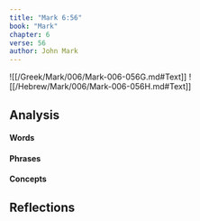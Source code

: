```yaml
---
title: "Mark 6:56"
book: "Mark"
chapter: 6
verse: 56
author: John Mark
---
```

![[/Greek/Mark/006/Mark-006-056G.md#Text]]
![[/Hebrew/Mark/006/Mark-006-056H.md#Text]]

## Analysis

#### Words

#### Phrases

#### Concepts

## Reflections
